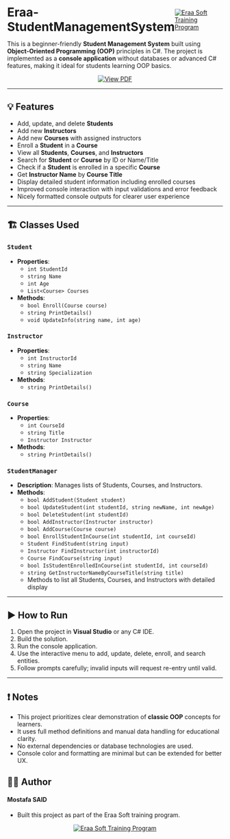 <div style="display: flex; justify-content: space-between; align-items: center;">
  <h1 style="margin: 0;">Eraa-StudentManagementSystem</h1>
  <a href="https://www.facebook.com/eraasoft" target="_blank" rel="noopener noreferrer">
    <img src="https://img.shields.io/badge/Built%20with-Eraa%20Soft%20Training%20Program-1877F2?style=flat&logo=facebook&logoColor=white" alt="Eraa Soft Training Program" />
  </a>
</div>


This is a beginner-friendly **Student Management System** built using **Object-Oriented Programming (OOP)** principles in C#. The project is implemented as a **console application** without databases or advanced C# features, making it ideal for students learning OOP basics.

<p align="center">
  <a href="https://drive.google.com/file/d/1nDRjhbqct12RlGyURuJaomuu0FQKosYx/view?usp=sharing" target="_blank" rel="noopener noreferrer">
    <img src="https://img.shields.io/badge/PDF-View%20Struct%20vs%20Class%20vs%20Record-D44638?style=flat&logo=adobe&logoColor=white" alt="View PDF" />
  </a>
</p>

---

## 💡 Features

- Add, update, and delete **Students**
- Add new **Instructors**
- Add new **Courses** with assigned instructors
- Enroll a **Student** in a **Course**
- View all **Students**, **Courses**, and **Instructors**
- Search for **Student** or **Course** by ID or Name/Title
- Check if a **Student** is enrolled in a specific **Course**
- Get **Instructor Name** by **Course Title**
- Display detailed student information including enrolled courses
- Improved console interaction with input validations and error feedback
- Nicely formatted console outputs for clearer user experience

---

## 🏗️ Classes Used

### `Student`
- **Properties**:
  - `int StudentId`
  - `string Name`
  - `int Age`
  - `List<Course> Courses`
- **Methods**:
  - `bool Enroll(Course course)`
  - `string PrintDetails()`
  - `void UpdateInfo(string name, int age)`

### `Instructor`
- **Properties**:
  - `int InstructorId`
  - `string Name`
  - `string Specialization`
- **Methods**:
  - `string PrintDetails()`

### `Course`
- **Properties**:
  - `int CourseId`
  - `string Title`
  - `Instructor Instructor`
- **Methods**:
  - `string PrintDetails()`

### `StudentManager`
- **Description**: Manages lists of Students, Courses, and Instructors.
- **Methods**:
  - `bool AddStudent(Student student)`
  - `bool UpdateStudent(int studentId, string newName, int newAge)`
  - `bool DeleteStudent(int studentId)`
  - `bool AddInstructor(Instructor instructor)`
  - `bool AddCourse(Course course)`
  - `bool EnrollStudentInCourse(int studentId, int courseId)`
  - `Student FindStudent(string input)`
  - `Instructor FindInstructor(int instructorId)`
  - `Course FindCourse(string input)`
  - `bool IsStudentEnrolledInCourse(int studentId, int courseId)`
  - `string GetInstructorNameByCourseTitle(string title)`
  - Methods to list all Students, Courses, and Instructors with detailed display

---

## ▶️ How to Run

1. Open the project in **Visual Studio** or any C# IDE.
2. Build the solution.
3. Run the console application.
4. Use the interactive menu to add, update, delete, enroll, and search entities.
5. Follow prompts carefully; invalid inputs will request re-entry until valid.

---

## ❗ Notes

- This project prioritizes clear demonstration of **classic OOP** concepts for learners.
- It uses full method definitions and manual data handling for educational clarity.
- No external dependencies or database technologies are used.
- Console color and formatting are minimal but can be extended for better UX.
## 👨‍💻 Author
#### Mostafa SAID 
- Built this project as part of the Eraa Soft training program.
<p align="center">
  <a href="https://www.facebook.com/eraasoft" target="_blank" rel="noopener noreferrer">
    <img src="https://img.shields.io/badge/Built%20with-Eraa%20Soft%20Training%20Program-1877F2?style=flat&logo=facebook&logoColor=white" alt="Eraa Soft Training Program" />
  </a>
</p>


